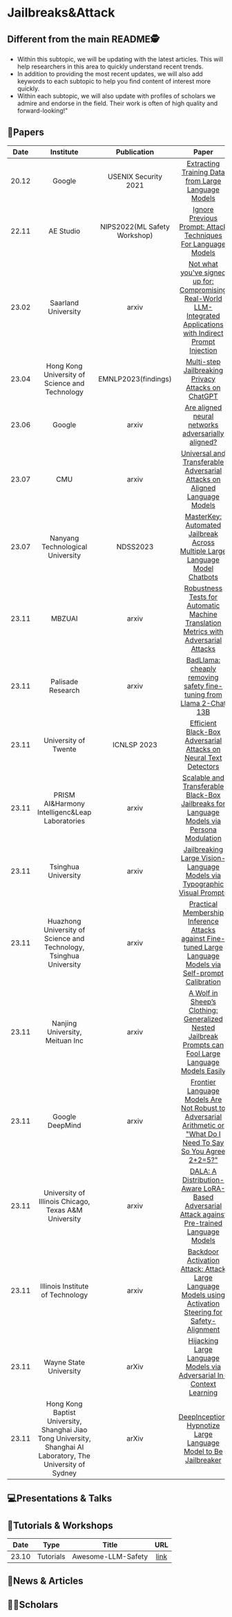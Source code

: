 # Jailbreaks&Attack

## Different from the main README🕵️

- Within this subtopic, we will be updating with the latest articles. This will help researchers in this area to quickly understand recent trends.
- In addition to providing the most recent updates, we will also add keywords to each subtopic to help you find content of interest more quickly.
- Within each subtopic, we will also update with profiles of scholars we admire and endorse in the field. Their work is often of high quality and forward-looking!"

## 📑Papers

| Date  |                                                   Institute                                                   |         Publication          |                                                                         Paper                                                                         |                                                Keywords                                                |
|:-----:|:-------------------------------------------------------------------------------------------------------------:|:----------------------------:|:-----------------------------------------------------------------------------------------------------------------------------------------------------:|:------------------------------------------------------------------------------------------------------:|
| 20.12 |                                                    Google                                                     |     USENIX Security 2021     |       [Extracting Training Data from Large Language Models](https://www.usenix.org/conference/usenixsecurity21/presentation/carlini-extracting)       |                            **Verbatim Text Sequences**&**Rank Likelihood**                             |
| 22.11 |                                                   AE Studio                                                   | NIPS2022(ML Safety Workshop) |                           [Ignore Previous Prompt: Attack Techniques For Language Models](https://arxiv.org/abs/2211.09527)                           |                                  **Prompt Injection**&**Misaligned**                                   |
| 23.02 |                                              Saarland University                                              |            arxiv             | [Not what you've signed up for: Compromising Real-World LLM-Integrated Applications with Indirect Prompt Injection](https://arxiv.org/abs/2302.12173) |        **Adversarial Prompting**&**Indirect Prompt Injection**&**LLM-Integrated Applications**         |
| 23.04 |                                Hong Kong University of Science and Technology                                 |     EMNLP2023(findings)      |                                [Multi-step Jailbreaking Privacy Attacks on ChatGPT](https://arxiv.org/abs/2304.05197)                                 |                                       **Privacy**&**Jailbreaks**                                       |
| 23.06 |                                                    Google                                                     |            arxiv             |                                [Are aligned neural networks adversarially aligned?](https://arxiv.org/abs/2306.15447)                                 |                                      **Multimodal**&**Jailbreak**                                      |
| 23.07 |                                                      CMU                                                      |            arxiv             |                     [Universal and Transferable Adversarial Attacks on Aligned Language Models](https://arxiv.org/abs/2307.15043)                     |                      **Jailbreak**&**Transferable Attack**&**Adversarial Attack**                      |
| 23.07 |                                       Nanyang Technological University                                        |           NDSS2023           |                   [MasterKey: Automated Jailbreak Across Multiple Large Language Model Chatbots](https://arxiv.org/abs/2307.08715)                    |                     **Jailbreak**&**Reverse-Engineering**&**Automatic Generation**                     |
| 23.11 |                                                    MBZUAI                                                     |            arxiv             |                [Robustness Tests for Automatic Machine Translation Metrics with Adversarial Attacks](https://arxiv.org/abs/2311.00508)                |               **Adversarially-synthesized Texts**&**Word-level Attacks**&**Evaluation**                |
| 23.11 |                                               Palisade Research                                               |            arxiv             |                        [BadLlama: cheaply removing safety fine-tuning from Llama 2-Chat 13B](https://arxiv.org/abs/2311.00117)                        |                                     **Remove Safety Fine-tuning**                                      |
| 23.11 |                                             University of Twente                                              |         ICNLSP 2023          |                         [Efficient Black-Box Adversarial Attacks on Neural Text Detectors](https://arxiv.org/abs/2311.01873)                          |                             **Misclassification**&**Adversarial attacks**                              |
| 23.11 |                                PRISM AI&Harmony Intelligenc&Leap Laboratories                                 |            arxiv             |            [Scalable and Transferable Black-Box Jailbreaks for Language Models via Persona Modulation](https://arxiv.org/abs/2311.03348 )             |                   **Persona-modulation Attacks**&**Jailbreaks**&**Automated Prompt**                   |
| 23.11 |                                              Tsinghua University                                              |            arxiv             |                     [Jailbreaking Large Vision-Language Models via Typographic Visual Prompts](https://arxiv.org/abs/2311.05608)                      |                      **Typographic Attack**&**Multi-modal**&**Safety Evaluation**                      |
| 23.11 |                      Huazhong University of Science and Technology, Tsinghua University                       |            arxiv             |    [Practical Membership Inference Attacks against Fine-tuned Large Language Models via Self-prompt Calibration](https://arxiv.org/abs/2311.06062)    |                       **Membership Inference Attacks**&**Privacy and Security**                        |
| 23.11 |                                        Nanjing University, Meituan Inc                                        |            arxiv             |      [A Wolf in Sheep’s Clothing: Generalized Nested Jailbreak Prompts can Fool Large Language Models Easily](https://arxiv.org/abs/2311.08268)       |                 **Jailbreak Prompts**&**Safety Alignment**&**Safeguard Effectiveness**                 |
| 23.11 |                                                Google DeepMind                                                |            arxiv             | [Frontier Language Models Are Not Robust to Adversarial Arithmetic or "What Do I Need To Say So You Agree 2+2=5?"](https://arxiv.org/abs/2311.07587)  |                **Adversarial Arithmetic**&**Model Robustness**&**Adversarial Attacks**                 |
| 23.11 |                             University of Illinois Chicago, Texas A&M University                              |            arxiv             |           [DALA: A Distribution-Aware LoRA-Based Adversarial Attack against Pre-trained Language Models](https://arxiv.org/abs/2311.08598)            |                  **Adversarial Attack**&**Distribution-Aware**&**LoRA-Based Attack**                   |
| 23.11 |                                       Illinois Institute of Technology                                        |            arxiv             |      [Backdoor Activation Attack: Attack Large Language Models using Activation Steering for Safety-Alignment](https://arxiv.org/abs/2311.09433)      | Backdoor Activation Attack&Large Language Models&AI Safety&Activation Steering&Trojan Steering Vectors |
| 23.11 |                                            Wayne State University                                             |            arXiv             |                        [Hijacking Large Language Models via Adversarial In-Context Learning](https://arxiv.org/abs/2311.09948)                        |           **Adversarial Attacks**&**Gradient-Based Prompt Search**&**Adversarial Suffixes**            |
| 23.11 | Hong Kong Baptist University, Shanghai Jiao Tong University, Shanghai AI Laboratory, The University of Sydney |            arXiv             |                          [DeepInception: Hypnotize Large Language Model to Be Jailbreaker](https://arxiv.org/abs/2311.03191)                          |                                    **Jailbreak**&**DeepInception**                                     |



## 💻Presentations & Talks


## 📖Tutorials & Workshops

| Date  |   Type    |       Title        |                         URL                          |
|:-----:|:---------:|:------------------:|:----------------------------------------------------:|
| 23.10 | Tutorials | Awesome-LLM-Safety | [link](https://github.com/ydyjya/Awesome-LLM-Safety) |

## 📰News & Articles

## 🧑‍🏫Scholars